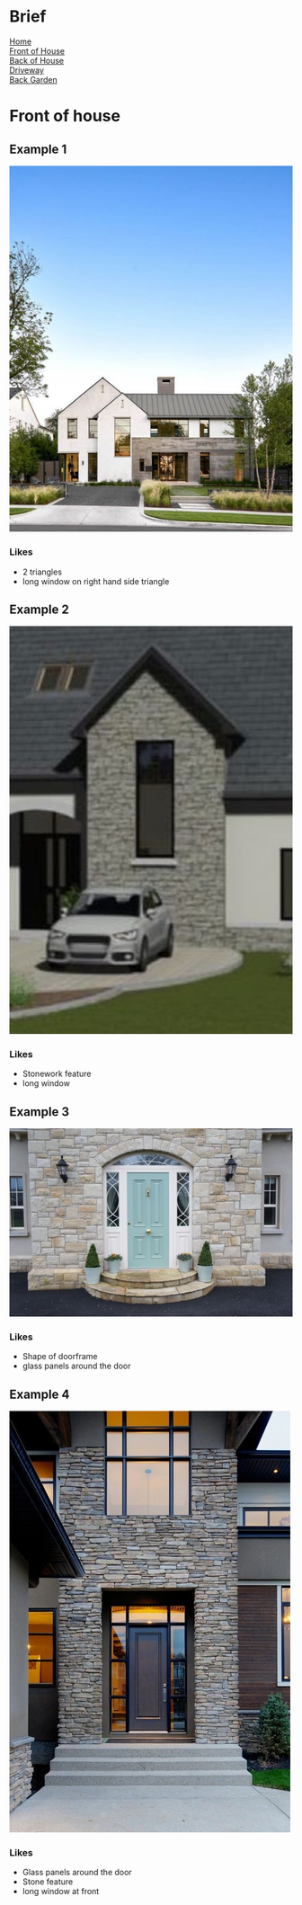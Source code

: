 
# Brief
[Home](brief.md) <br/>
[Front of House](front.md) <br/>
[Back of House](back.md) <br/>
[Driveway](driveway.md) <br/>
[Back Garden](garden) <br/>

# Front of house 

## Example 1
![House 1](images/front/1.jpeg "House 1")

### Likes
- 2 triangles
- long window on right hand side triangle

## Example 2
![House 2](images/front/2.jpeg "House 2")

### Likes
- Stonework feature 
- long window

## Example 3
![House 3](images/front/3.jpeg "House 3")

### Likes
- Shape of doorframe
- glass panels around the door

## Example 4
![House 4](images/front/4.jpeg "House 4")

### Likes
- Glass panels around the door
- Stone feature
- long window at front

